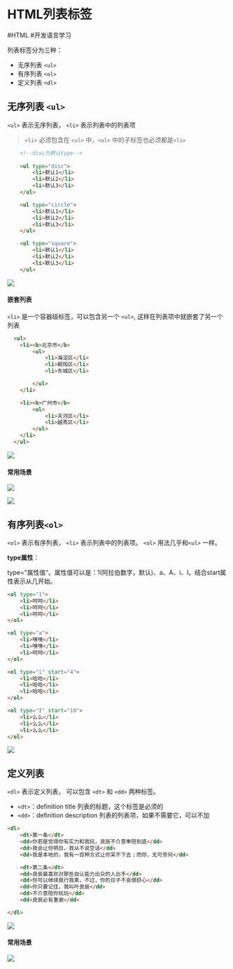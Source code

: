 # HTML列表标签
#HTML 
#开发语言学习 

列表标签分为三种： 

- 无序列表  `<ul>`
- 有序列表 `<ol>`
- 定义列表 `<dl>`

## 无序列表  `<ul>`
`<ul>` 表示无序列表， `<li>` 表示列表中的列表项

> `<li>`  必须包含在 `<ul>` 中，`<ul>`  中的子标签也必须都是`<li>` 

```html
    <!--disc为默认type-->
    
    <ul type="disc">
        <li>默认1</li>
        <li>默认2</li>
        <li>默认3</li>
    </ul>

    <ul type="circle">
        <li>默认1</li>
        <li>默认2</li>
        <li>默认3</li>
    </ul>

    <ul type="square">
        <li>默认1</li>
        <li>默认2</li>
        <li>默认3</li>
    </ul>
```

![](http://pic.existorlive.cn//202206261858972.png)

#### 嵌套列表
`<li>` 是一个容器级标签，可以包含另一个 `<ul>`, 这样在列表项中就嵌套了另一个列表

```html
  <ul>
	<li><b>北京市</b>
		<ul>
			<li>海淀区</li>
			<li>朝阳区</li>
			<li>东城区</li>

		</ul>
	</li>

	<li><b>广州市</b>
		<ul>
			<li>天河区</li>
			<li>越秀区</li>
		</ul>
	</li>
  </ul>
```

![](http://pic.existorlive.cn//202206261902852.png)

#### 常用场景

![](http://pic.existorlive.cn//202206261906829.png)

![](http://pic.existorlive.cn//202206261909565.png)


## 有序列表`<ol>`
`<ol>` 表示有序列表， `<li>` 表示列表中的列表项。 
`<ol>` 用法几乎和`<ul>`  一样。

**type属性**：

type="属性值"。属性值可以是：1(阿拉伯数字，默认)、a、A、i、I。结合start属性表示从几开始。

```html 
<ol type="1">
	<li>呵呵</li>
	<li>呵呵</li>
	<li>呵呵</li>
</ol>

<ol type="a">
	<li>嘿嘿</li>
	<li>嘿嘿</li>
	<li>呵呵</li>
</ol>

<ol type="i" start="4">
	<li>哈哈</li>
	<li>哈哈</li>
	<li>哈哈</li>
</ol>

<ol type="I" start="10">
	<li>么么</li>
	<li>么么</li>
	<li>么么</li>
</ol>
```

![](http://pic.existorlive.cn//202206261915486.png)


## 定义列表 
`<dl>` 表示定义列表， 可以包含 `<dt>` 和 `<dd>`  两种标签。

- `<dt>`：definition title 列表的标题，这个标签是必须的
- `<dd>`：definition description 列表的列表项，如果不需要它，可以不加

```html
<dl>
	<dt>第一条</dt>
	<dd>你若是觉得你有实力和我玩，良辰不介意奉陪到底</dd>
	<dd>我会让你明白，我从不说空话</dd>
	<dd>我是本地的，我有一百种方式让你呆不下去；而你，无可奈何</dd>

	<dt>第二条</dt>
	<dd>良辰最喜欢对那些自认能力出众的人出手</dd>
	<dd>你可以继续我行我素，不过，你的日子不会很舒心</dd>
	<dd>你只要记住，我叫叶良辰</dd>
	<dd>不介意陪你玩玩</dd>
	<dd>良辰必有重谢</dd>

</dl>
```

![](http://pic.existorlive.cn//202206261919304.png)

#### 常用场景
![](http://pic.existorlive.cn//202206261929641.png)